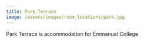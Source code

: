 ```yaml
---
title: Park Terrace
image: /assets/images/room_locations/park.jpg
---
```


Park Terrace is accommodation for Emmanuel College